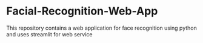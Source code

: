 # Facial-Recognition-Web-App
This repository contains a web application for face recognition using python and uses streamlit for web service
